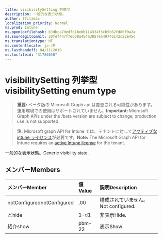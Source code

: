 ```yaml
---
title: visibilitySetting 列挙型
description: 一般的な表示状態。
author: tfitzmac
localization_priority: Normal
ms.prod: Intune
ms.openlocfilehash: b3dbca7dedfb1bebb114334f6cb5b62fd80f9a2a
ms.sourcegitcommit: 20fef447f7e658a454a3887ea49746142c22e45c
ms.translationtype: MT
ms.contentlocale: ja-JP
ms.lasthandoff: 04/11/2019
ms.locfileid: "31786050"
---
```

# <a name="visibilitysetting-enum-type"></a><span data-ttu-id="6ca90-103">visibilitySetting 列挙型</span><span class="sxs-lookup"><span data-stu-id="6ca90-103">visibilitySetting enum type</span></span>

> <span data-ttu-id="6ca90-104">**重要:** ベータ版の Microsoft Graph api は変更される可能性があります。運用環境での使用はサポートされていません。</span><span class="sxs-lookup"><span data-stu-id="6ca90-104">**Important:** Microsoft Graph APIs under the /beta version are subject to change; production use is not supported.</span></span>

> <span data-ttu-id="6ca90-105">**注:** Microsoft graph API for Intune では、テナントに対して[アクティブな intune ライセンス](https://go.microsoft.com/fwlink/?linkid=839381)が必要です。</span><span class="sxs-lookup"><span data-stu-id="6ca90-105">**Note:** The Microsoft Graph API for Intune requires an [active Intune license](https://go.microsoft.com/fwlink/?linkid=839381) for the tenant.</span></span>

<span data-ttu-id="6ca90-106">一般的な表示状態。</span><span class="sxs-lookup"><span data-stu-id="6ca90-106">Generic visibility state.</span></span>

## <a name="members"></a><span data-ttu-id="6ca90-107">メンバー</span><span class="sxs-lookup"><span data-stu-id="6ca90-107">Members</span></span>
|<span data-ttu-id="6ca90-108">メンバー</span><span class="sxs-lookup"><span data-stu-id="6ca90-108">Member</span></span>|<span data-ttu-id="6ca90-109">値</span><span class="sxs-lookup"><span data-stu-id="6ca90-109">Value</span></span>|<span data-ttu-id="6ca90-110">説明</span><span class="sxs-lookup"><span data-stu-id="6ca90-110">Description</span></span>|
|:---|:---|:---|
|<span data-ttu-id="6ca90-111">notConfigured</span><span class="sxs-lookup"><span data-stu-id="6ca90-111">notConfigured</span></span>|<span data-ttu-id="6ca90-112">.0</span><span class="sxs-lookup"><span data-stu-id="6ca90-112">0</span></span>|<span data-ttu-id="6ca90-113">構成されていません。</span><span class="sxs-lookup"><span data-stu-id="6ca90-113">Not configured.</span></span>|
|<span data-ttu-id="6ca90-114">と</span><span class="sxs-lookup"><span data-stu-id="6ca90-114">hide</span></span>|<span data-ttu-id="6ca90-115">1-d</span><span class="sxs-lookup"><span data-stu-id="6ca90-115">1</span></span>|<span data-ttu-id="6ca90-116">非表示</span><span class="sxs-lookup"><span data-stu-id="6ca90-116">Hide.</span></span>|
|<span data-ttu-id="6ca90-117">紹介</span><span class="sxs-lookup"><span data-stu-id="6ca90-117">show</span></span>|<span data-ttu-id="6ca90-118">pbm-2</span><span class="sxs-lookup"><span data-stu-id="6ca90-118">2</span></span>|<span data-ttu-id="6ca90-119">表示</span><span class="sxs-lookup"><span data-stu-id="6ca90-119">Show.</span></span>|





